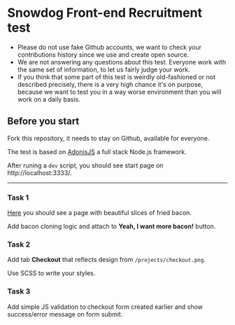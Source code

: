 # Snowdog Front-end Recruitment test

* Please do not use fake Github accounts, we want to check your contributions history since we use and create open source.
* We are not answering any questions about this test. Everyone work with the same set of information, to let us fairly judge your work.
* If you think that some part of this test is weirdly old-fashioned or not described precisely, there is a very high chance it's on purpose, because we want to test you in a way worse environment than you will work on a daily basis.

## Before you start
Fork this repository, it needs to stay on Github, available for everyone.

The test is based on [AdonisJS](https://adonisjs.com/) a full stack Node.js framework.

After runing a `dev` script, you should see start page on http://localhost:3333/.

---

### Task 1
[Here](http://localhost:3333/bacon) you should see a page with beautiful slices of fried bacon.

Add bacon cloning logic and attach to **Yeah, I want more bacon!** button.

### Task 2
Add tab **Checkout** that reflects design from `/projects/checkout.png`.

Use SCSS to write your styles.

### Task 3
Add simple JS validation to checkout form created earlier and show success/error message on form submit.
